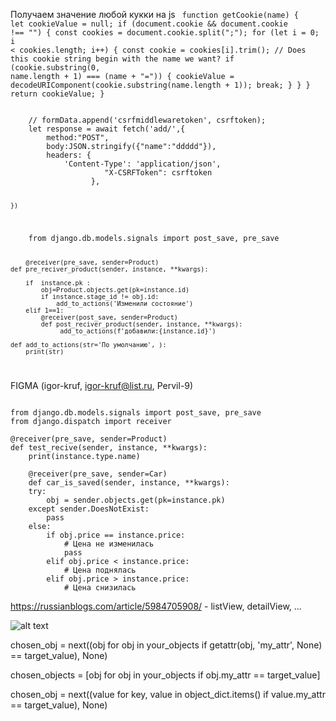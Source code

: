 


Получаем значение любой кукки на js
<code>
    function getCookie(name) {
  let cookieValue = null;
  if (document.cookie && document.cookie !== "") {
    const cookies = document.cookie.split(";");
    for (let i = 0; i < cookies.length; i++) {
      const cookie = cookies[i].trim();
      // Does this cookie string begin with the name we want?
      if (cookie.substring(0, name.length + 1) === (name + "=")) {
        cookieValue = decodeURIComponent(cookie.substring(name.length + 1));
        break;
      }
    }
  }
  return cookieValue;
}
</code>

<code>
    // formData.append('csrfmiddlewaretoken', csrftoken);
    let response = await fetch('add/',{
        method:"POST",
        body:JSON.stringify({"name":"ddddd"}),
        headers: {
            'Content-Type': 'application/json',
                     "X-CSRFToken": csrftoken
                  },

    })

    
</code>







<code>
    from django.db.models.signals import post_save, pre_save
    
        
        @receiver(pre_save, sender=Product)
    def pre_reciver_product(sender, instance, **kwargs):
         
        if  instance.pk :
            obj=Product.objects.get(pk=instance.id)
            if instance.stage_id != obj.id:
                add_to_actions('Изменили состояние')             
        elif 1==1:
            @receiver(post_save, sender=Product)
            def post_reciver_product(sender, instance, **kwargs):
                 add_to_actions(f'добавили:{instance.id}')
        
    def add_to_actions(str='По умолчанию', ):
        print(str)
</code>


FIGMA (igor-kruf, igor-kruf@list.ru, Pervil-9)




<code>
from django.db.models.signals import post_save, pre_save
from django.dispatch import receiver
</code>
<code>
@receiver(pre_save, sender=Product)
def test_recive(sender, instance, **kwargs):
    print(instance.type.name)
</code>    

<code>
    @receiver(pre_save, sender=Car)
    def car_is_saved(sender, instance, **kwargs):
    try:
        obj = sender.objects.get(pk=instance.pk)
    except sender.DoesNotExist:
        pass
    else:
        if obj.price == instance.price:
            # Цена не изменилась
            pass
        elif obj.price < instance.price:
            # Цена поднялась
        elif obj.price > instance.price:
            # Цена снизилась
</code>


https://russianblogs.com/article/5984705908/ - listView, detailView, ...

![alt text](https://habrastorage.org/r/w1560/files/688/052/4d1/6880524d12ff4f689c0a84d1302c5715.png)      

chosen_obj = next((obj for obj in your_objects if getattr(obj, 'my_attr', None) == target_value), None)

chosen_objects = [obj for obj in your_objects if obj.my_attr == target_value]

chosen_obj = next((value for key, value in object_dict.items() if value.my_attr == target_value), None)


  
